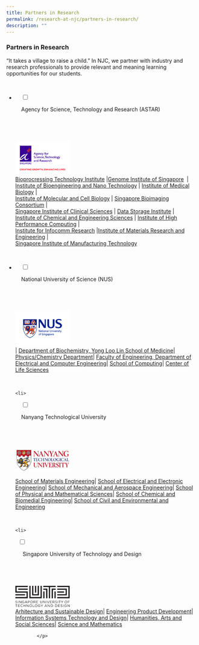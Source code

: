 ```yaml
---
title: Partners in Research
permalink: /research-at-njc/partners-in-research/
description: ""
---
```

### Partners in Research

“It takes a village to raise a child.” In NJC, we partner with industry and research professionals to provide relevant and meaning learning opportunities for our students.

<ul class="jekyllcodex_accordion">

  <li>

    <input type="checkbox" id="accordion1">

    <label for="accordion1">Agency for Science, Technology and Research (ASTAR)</label>

    <div>

        <p>  <img src="/images/pir1.png" 
     style="width:30%"> <br>  <a href="https://www.a-star.edu.sg/bti/">Bioprocressing Technology Institute</a> |<a href="https://www.a-star.edu.sg/gis">Genome Institute of Singapore</a>  |  
<a href="http://www.ibn.a-star.edu.sg/">Institute of Bioengineering and Nano Technology</a> | <a href="http://www.a-star.edu.sg/sbic/">Institute of Medical Biology</a> |  
<a href="http://www.imcb.a-star.edu.sg/php/main.php">Institute of Molecular and Cell Biology</a> | <a href="http://www.a-star.edu.sg/sbic/">Singapore Bioimaging Consortium</a> |  
<a href="https://www.a-star.edu.sg/sics/">Singapore Institute of Clinical Sciences</a> | <a href="https://www.a-star.edu.sg/dsi/Home.aspx">Data Storage Institute</a> |  
<a href="https://www.a-star.edu.sg/ices/">Institute of Chemical and Engineering Sciences</a> | <a href="https://www.a-star.edu.sg/ihpc/">Institute of High Performance Computing</a> |  
<a href="http://www.i2r.a-star.edu.sg/">Institute for Infocomm Research</a> |<a href="https://www.a-star.edu.sg/imre/">Institute of Materials Research and Engineering</a> |  
<a href="http://www.simtech.a-star.edu.sg/">Singapore Institute of Manufacturing Technology</a> </p>

    </div>

</li>
	<li>

    <input type="checkbox" id="accordion2">

    <label for="accordion2">National University of Science (NUS)</label>

    <div>

      <p> <img src="/images/pir2.png" 
     style="width:30%"> <br> <a href="u"></a>| <a href="http://nusmedicine.nus.edu.sg/">Department of Biochemistry, Yong Loo Lin School of Medicine</a>| <a href="http://www.science.nus.edu.sg/">Physics/Chemistry Department</a>| <a href="https://www.ece.nus.edu.sg/">Faculty of Engineering, Department of Electrical and Computer Engineering</a>| <a href="http://www.comp.nus.edu.sg/">School of Computing</a>| <a href="http://www.lsi.nus.edu.sg/corp/">Center of Life Sciences</a>  </p>

    </div>

</li>
	
	<li>

    <input type="checkbox" id="accordion3">

    <label for="accordion3">Nanyang Technological University</label>

    <div>

      <p> <img src="/images/pir3.png" 
     style="width:30%"> <br>
				
<a href="http://www.mse.ntu.edu.sg/Pages/Home.aspx">School of Materials Engineering</a>| <a href="http://www.eee.ntu.edu.sg/Pages/home.aspx">School of Electrical and Electronic Engineering</a>| <a href="http://www.mae.ntu.edu.sg/Pages/Home.aspx">School of Mechanical and Aerospace Engineering</a>| <a href="http://www.spms.ntu.edu.sg/">School of Physical and Mathematical Sciences</a>| <a href="http://www.scbe.ntu.edu.sg/Pages/Home.aspx">School of Chemical and Biomedial Engineering</a>| <a href="http://www.cee.ntu.edu.sg/Pages/Home.aspx">School of Civil and Environmental and Engineering</a>
</p>


    </div>
		</li>
	
	<li>
		
  <input type="checkbox" id="accordion4">

    <label for="accordion4"> Singapore University of Technology and Design </label>

    <div>

      <p> <img src="/images/pir4.png" 
     style="width:30%"> <br>   <a href="http://asd.sutd.edu.sg/">Arhitecture and Sustainable Design</a>| <a href="https://epd.sutd.edu.sg/">Engineering Product Development</a>| <a href="https://istd.sutd.edu.sg/">Information Systems Technology and Design</a>| <a href="https://hass.sutd.edu.sg/">Humanities, Arts and Social Sciences</a>| <a href="https://smt.sutd.edu.sg/">Science and Mathematics</a>
			
			</p>

     </div>  
  
</li>  
  
</ul>